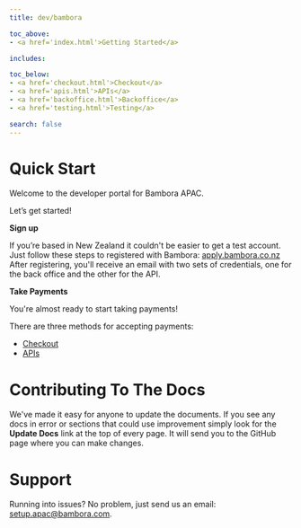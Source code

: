 ```yaml
---
title: dev/bambora

toc_above:
- <a href='index.html'>Getting Started</a>

includes:

toc_below:
- <a href='checkout.html'>Checkout</a>
- <a href='apis.html'>APIs</a>
- <a href='backoffice.html'>Backoffice</a>
- <a href='testing.html'>Testing</a>

search: false
---
```

<script src='js/vendor/clipboard.min.js'></script>
<script src='js/copy.js'></script>

# Quick Start

Welcome to the developer portal for Bambora APAC.

Let’s get started!

**Sign up**

If you’re based in New Zealand it couldn't be easier to get a test account. Just follow these steps to registered with Bambora:  [apply.bambora.co.nz](apply.bambora.co.nz)
After registering, you'll receive an email with two sets of credentials, one for the back office and the other for the API.

**Take Payments**

You're almost ready to start taking payments!

There are three methods for accepting payments:

* [Checkout](checkout.html)
* [APIs](apis.html)

# Contributing To The Docs

We've made it easy for anyone to update the documents. If you see any docs in error or sections that could use improvement simply look for the **Update Docs** link at the top of every page. It will send you to the GitHub page where you can make changes.


# Support
Running into issues? No problem, just send us an email: [setup.apac@bambora.com](mailto:setup.apac@bambora.com).
